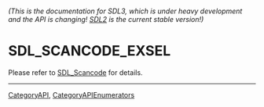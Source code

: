 ###### (This is the documentation for SDL3, which is under heavy development and the API is changing! [SDL2](https://wiki.libsdl.org/SDL2/) is the current stable version!)
# SDL_SCANCODE_EXSEL

Please refer to [SDL_Scancode](SDL_Scancode) for details.

----
[CategoryAPI](CategoryAPI), [CategoryAPIEnumerators](CategoryAPIEnumerators)

